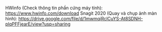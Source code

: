 HWinfo (Check thông tin phần cứng máy tính): https://www.hwinfo.com/download
Snagit 2020 (Quay và chụp ảnh màn hình): https://drive.google.com/file/d/1mwmqiRclCuYS-At8SDNH-plqPFFjearE/view?usp=sharing
